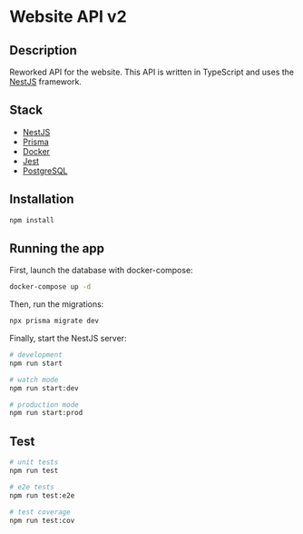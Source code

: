 # Website API v2

## Description

Reworked API for the website. This API is written in TypeScript and uses the [NestJS](https://github.com/nestjs/nest) framework.

## Stack

- [NestJS](https://nestjs.com)
- [Prisma](https://www.prisma.io)
- [Docker](https://www.docker.com)
- [Jest](https://jestjs.io/)
- [PostgreSQL](https://www.postgresql.org)

## Installation

```bash
npm install
```

## Running the app

First, launch the database with docker-compose:

```bash
docker-compose up -d
```

Then, run the migrations:

```bash
npx prisma migrate dev
```

Finally, start the NestJS server:

```bash
# development
npm run start

# watch mode
npm run start:dev

# production mode
npm run start:prod
```

## Test

```bash
# unit tests
npm run test

# e2e tests
npm run test:e2e

# test coverage
npm run test:cov
```
